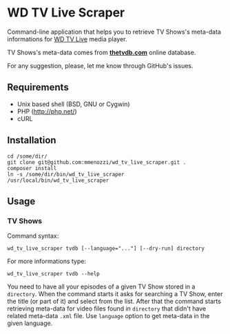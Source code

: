WD TV Live Scraper
==================

Command-line application that helps you to retrieve TV Shows's meta-data informations for [WD TV Live](http://store.westerndigital.com/store/wdus/en_US/compare/ThemeID.21986300/parentCategoryID.13092400/categoryID.13742300) media player.

TV Shows's meta-data comes from [**thetvdb.com**](http://thetvdb.com/) online database.

For any suggestion, please, let me know through GitHub's issues.

Requirements
------------

* Unix based shell (BSD, GNU or Cygwin)
* PHP (http://php.net/)
* cURL


Installation
------------

	cd /some/dir/
	git clone git@github.com:mmenozzi/wd_tv_live_scraper.git .
	composer install
	ln -s /some/dir/bin/wd_tv_live_scraper /usr/local/bin/wd_tv_live_scraper

Usage
-----

### TV Shows

Command syntax:

	wd_tv_live_scraper tvdb [--language="..."] [--dry-run] directory

For more informations type:
	
	wd_tv_live_scraper tvdb --help
	
You need to have all your episodes of a given TV Show stored in a `directory`. When the command starts it asks for searching a TV Show, enter the title (or part of it) and select from the list. After that the command starts retrieving meta-data for video files found in `directory` that didn't have related meta-data `.xml` file. Use `language` option to get meta-data in the given language.